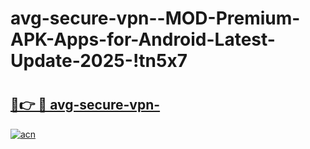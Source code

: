 # avg-secure-vpn--MOD-Premium-APK-Apps-for-Android-Latest-Update-2025-!tn5x7

# <h2><a href="https://ialulo.esa.edu.pl?title=avg-secure-vpn-&ref=tn5x7">🔗👉 🔴 avg-secure-vpn-</a></h2>

[![acn](https://github.com/user-attachments/assets/0f9c940e-d8b0-45ae-aac7-cd30a18b3e1c)](https://ialulo.esa.edu.pl?title=avg-secure-vpn-&ref=tn5x7)

